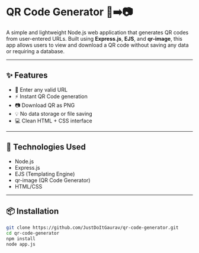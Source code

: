 # QR Code Generator 🔗➡️📷

A simple and lightweight Node.js web application that generates QR codes from user-entered URLs. Built using **Express.js**, **EJS**, and **qr-image**, this app allows users to view and download a QR code without saving any data or requiring a database.

---

## ✨ Features

- 📝 Enter any valid URL
- ⚡ Instant QR Code generation
- 📷 Download QR as PNG
- 💡 No data storage or file saving
- 💻 Clean HTML + CSS interface

---

## 🚀 Technologies Used

- Node.js
- Express.js
- EJS (Templating Engine)
- qr-image (QR Code Generator)
- HTML/CSS

---

## 📦 Installation

```bash
git clone https://github.com/JustDoItGaurav/qr-code-generator.git
cd qr-code-generator
npm install
node app.js
